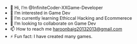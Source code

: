 - 👋 Hi, I’m @InfiniteCoder-XXGame-Developer
- 👀 I’m interested in Game Dev
- 🌱 I’m currently learning Ethiccal Hacking and Ecommerece
- 💞️ I’m looking to collaborate on Game Dev
- 📫 How to reach me haroonbaig20132013@gmail.com
- ⚡ Fun fact: I have created many games.

<!---
InfiniteCoder-XXGame-Developer/InfiniteCoder-XXGame-Developer is a ✨ special ✨ repository because its `README.md` (this file) appears on your GitHub profile.
You can click the Preview link to take a look at your changes.
--->
